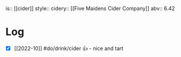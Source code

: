 is:: [[cider]]
style:: 
cidery:: [[Five Maidens Cider Company]]
abv:: 6.42

# Log
- [x] [[2022-10]] #do/drink/cider 👍 - nice and tart
